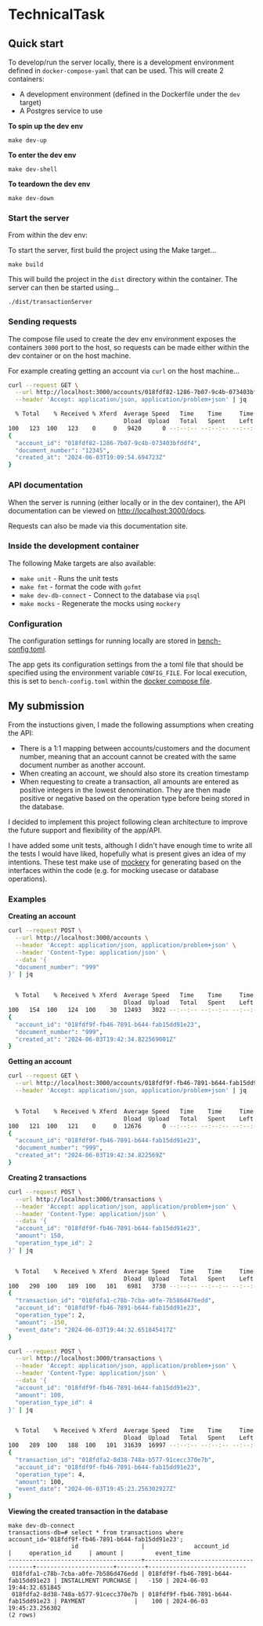 # TechnicalTask

## Quick start

To develop/run the server locally, there is a development environment defined in `docker-compose-yaml` that can be used. This will create 2 containers:
- A development environment (defined in the Dockerfile under the `dev` target)
- A Postgres service to use

**To spin up the dev env**
```
make dev-up
```

**To enter the dev env**
```
make dev-shell
```

**To teardown the dev env**
```
make dev-down
```

### Start the server

From within the dev env:

To start the server, first build the project using the Make target...
```
make build
```
This will build the project in the `dist` directory within the container. The server can then be started using...
```
./dist/transactionServer
```

### Sending requests

The compose file used to create the dev env environment exposes the containers `3000` port to the host, so requests can be made either within the dev container or on the host machine.

For example creating getting an account via `curl` on the host machine...
```bash
curl --request GET \
  --url http://localhost:3000/accounts/018fdf82-1286-7b07-9c4b-073403bfddf4 \
  --header 'Accept: application/json, application/problem+json' | jq

  % Total    % Received % Xferd  Average Speed   Time    Time     Time  Current
                                 Dload  Upload   Total   Spent    Left  Speed
100   123  100   123    0     0   9420      0 --:--:-- --:--:-- --:--:--  9461
{
  "account_id": "018fdf82-1286-7b07-9c4b-073403bfddf4",
  "document_number": "12345",
  "created_at": "2024-06-03T19:09:54.694723Z"
}
```

### API documentation

When the server is running (either locally or in the dev container), the API documentation can be viewed on [http://localhost:3000/docs](http://localhost:3000/docs).

Requests can also be made via this documentation site.

### Inside the development container

The following Make targets are also available:
- `make unit` - Runs the unit tests
- `make fmt` - format the code with `gofmt`
- `make dev-db-connect` - Connect to the database via `psql`
- `make mocks` - Regenerate the mocks using `mockery`

### Configuration

The configuration settings for running locally are stored in [bench-config.toml](bench-config.toml).

The app gets its configuration settings from the a toml file that should be specified using the environment variable `CONFIG_FILE`. For local execution, this is set to `bench-config.toml` within the [docker compose file](docker-compose.yaml).

## My submission

From the instuctions given, I made the following assumptions when creating the API:
- There is a 1:1 mapping between accounts/customers and the document number, meaning that an account cannot be created with the same document number as another account.
- When creating an account, we should also store its creation timestamp
- When requesting to create a transaction, all amounts are entered as positive integers in the lowest denomination. They are then made positive or negative based on the operation type before being stored in the database.

I decided to implement this project following clean architecture to improve the future support and flexibility of the app/API. 

I have added some unit tests, although I didn't have enough time to write all the tests I would have liked, hopefully what is present gives an idea of my intentions. These test make use of [mockery](https://github.com/vektra/mockery) for generating based on the interfaces within the code (e.g. for mocking usecase or database operations).

### Examples

**Creating an account**
```sh
curl --request POST \
  --url http://localhost:3000/accounts \
  --header 'Accept: application/json, application/problem+json' \
  --header 'Content-Type: application/json' \
  --data '{
  "document_number": "999"
}' | jq


  % Total    % Received % Xferd  Average Speed   Time    Time     Time  Current
                                 Dload  Upload   Total   Spent    Left  Speed
100   154  100   124  100    30  12493   3022 --:--:-- --:--:-- --:--:-- 17111
{
  "account_id": "018fdf9f-fb46-7891-b644-fab15dd91e23",
  "document_number": "999",
  "created_at": "2024-06-03T19:42:34.822569001Z"
}
```

**Getting an account**
```sh
curl --request GET \
  --url http://localhost:3000/accounts/018fdf9f-fb46-7891-b644-fab15dd91e23 \
  --header 'Accept: application/json, application/problem+json' | jq


  % Total    % Received % Xferd  Average Speed   Time    Time     Time  Current
                                 Dload  Upload   Total   Spent    Left  Speed
100   121  100   121    0     0  12676      0 --:--:-- --:--:-- --:--:-- 13444
{
  "account_id": "018fdf9f-fb46-7891-b644-fab15dd91e23",
  "document_number": "999",
  "created_at": "2024-06-03T19:42:34.822569Z"
}

```

**Creating 2 transactions**
```sh
curl --request POST \
  --url http://localhost:3000/transactions \
  --header 'Accept: application/json, application/problem+json' \
  --header 'Content-Type: application/json' \
  --data '{
  "account_id": "018fdf9f-fb46-7891-b644-fab15dd91e23",
  "amount": 150,
  "operation_type_id": 2
}' | jq


  % Total    % Received % Xferd  Average Speed   Time    Time     Time  Current
                                 Dload  Upload   Total   Spent    Left  Speed
100   290  100   189  100   101   6981   3730 --:--:-- --:--:-- --:--:-- 10740
{
  "transaction_id": "018fdfa1-c78b-7cba-a0fe-7b586d476edd",
  "account_id": "018fdf9f-fb46-7891-b644-fab15dd91e23",
  "operation_type": 2,
  "amount": -150,
  "event_date": "2024-06-03T19:44:32.651845417Z"
}

curl --request POST \
  --url http://localhost:3000/transactions \
  --header 'Accept: application/json, application/problem+json' \
  --header 'Content-Type: application/json' \
  --data '{
  "account_id": "018fdf9f-fb46-7891-b644-fab15dd91e23",
  "amount": 100,
  "operation_type_id": 4
}' | jq


  % Total    % Received % Xferd  Average Speed   Time    Time     Time  Current
                                 Dload  Upload   Total   Spent    Left  Speed
100   289  100   188  100   101  31639  16997 --:--:-- --:--:-- --:--:-- 57800
{
  "transaction_id": "018fdfa2-8d38-748a-b577-91cecc370e7b",
  "account_id": "018fdf9f-fb46-7891-b644-fab15dd91e23",
  "operation_type": 4,
  "amount": 100,
  "event_date": "2024-06-03T19:45:23.256302927Z"
}
```

**Viewing the created transaction in the database**
```
make dev-db-connect
transactions-db=# select * from transactions where account_id='018fdf9f-fb46-7891-b644-fab15dd91e23';
                  id                  |              account_id              |     operation_id     | amount |         event_time
--------------------------------------+--------------------------------------+----------------------+--------+----------------------------
 018fdfa1-c78b-7cba-a0fe-7b586d476edd | 018fdf9f-fb46-7891-b644-fab15dd91e23 | INSTALLMENT PURCHASE |   -150 | 2024-06-03 19:44:32.651845
 018fdfa2-8d38-748a-b577-91cecc370e7b | 018fdf9f-fb46-7891-b644-fab15dd91e23 | PAYMENT              |    100 | 2024-06-03 19:45:23.256302
(2 rows)
```
